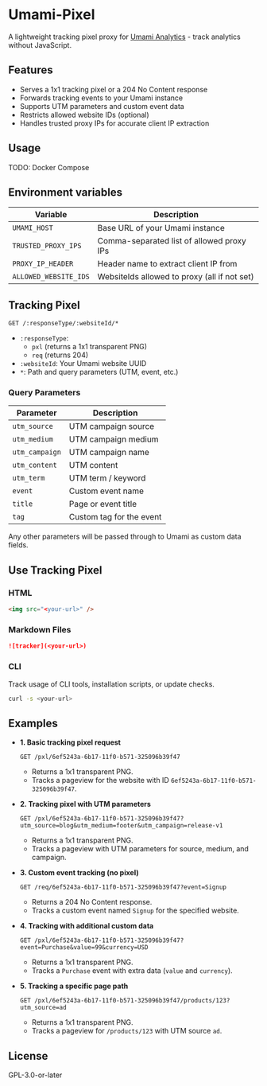 # Umami-Pixel

A lightweight tracking pixel proxy for [Umami Analytics](https://umami.is/) - track analytics without JavaScript.

## Features

- Serves a 1x1 tracking pixel or a 204 No Content response
- Forwards tracking events to your Umami instance
- Supports UTM parameters and custom event data
- Restricts allowed website IDs (optional)
- Handles trusted proxy IPs for accurate client IP extraction

## Usage

TODO: Docker Compose

## Environment variables

| Variable              | Description                                  |
| --------------------- | -------------------------------------------- |
| `UMAMI_HOST`          | Base URL of your Umami instance              |
| `TRUSTED_PROXY_IPS`   | Comma-separated list of allowed proxy IPs    |
| `PROXY_IP_HEADER`     | Header name to extract client IP from        |
| `ALLOWED_WEBSITE_IDS` | WebsiteIds allowed to proxy (all if not set) |

## Tracking Pixel

`GET /:responseType/:websiteId/*`

- `:responseType`:
  - `pxl` (returns a 1x1 transparent PNG)
  - `req` (returns 204)
- `:websiteId`: Your Umami website UUID
- `*`: Path and query parameters (UTM, event, etc.)

### Query Parameters

| Parameter      | Description              |
| -------------- | ------------------------ |
| `utm_source`   | UTM campaign source      |
| `utm_medium`   | UTM campaign medium      |
| `utm_campaign` | UTM campaign name        |
| `utm_content`  | UTM content              |
| `utm_term`     | UTM term / keyword       |
| `event`        | Custom event name        |
| `title`        | Page or event title      |
| `tag`          | Custom tag for the event |

Any other parameters will be passed through to Umami as custom data fields.

## Use Tracking Pixel

### HTML

```html
<img src="<your-url>" />
```

### Markdown Files

```markdown
![tracker](<your-url>)
```

### CLI

Track usage of CLI tools, installation scripts, or update checks.

```sh
curl -s <your-url>
```

## Examples

- **1. Basic tracking pixel request**

  `GET /pxl/6ef5243a-6b17-11f0-b571-325096b39f47`

  - Returns a 1x1 transparent PNG.
  - Tracks a pageview for the website with ID `6ef5243a-6b17-11f0-b571-325096b39f47`.

- **2. Tracking pixel with UTM parameters**

  `GET /pxl/6ef5243a-6b17-11f0-b571-325096b39f47?utm_source=blog&utm_medium=footer&utm_campaign=release-v1`

  - Returns a 1x1 transparent PNG.
  - Tracks a pageview with UTM parameters for source, medium, and campaign.

- **3. Custom event tracking (no pixel)**

  `GET /req/6ef5243a-6b17-11f0-b571-325096b39f47?event=Signup`

  - Returns a 204 No Content response.
  - Tracks a custom event named `Signup` for the specified website.

- **4. Tracking with additional custom data**

  `GET /pxl/6ef5243a-6b17-11f0-b571-325096b39f47?event=Purchase&value=99&currency=USD`

  - Returns a 1x1 transparent PNG.
  - Tracks a `Purchase` event with extra data (`value` and `currency`).

- **5. Tracking a specific page path**

  `GET /pxl/6ef5243a-6b17-11f0-b571-325096b39f47/products/123?utm_source=ad`

  - Returns a 1x1 transparent PNG.
  - Tracks a pageview for `/products/123` with UTM source `ad`.

## License

GPL-3.0-or-later
